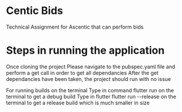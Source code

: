 # Centic Bids
 Technical Assignment for Ascentic that can perform bids

# Steps in running the application

Once cloning the project
Please navigate to the pubspec.yaml file and perform a get call in order to get all dependancies
After the get dependancies have been taken, the project should run with no issue

For running builds on the terminal
Type in command flutter run on the terminal to get a debug build
Type in flutter flutter run --release on the terminal to get a release build which is much smaller in size 
